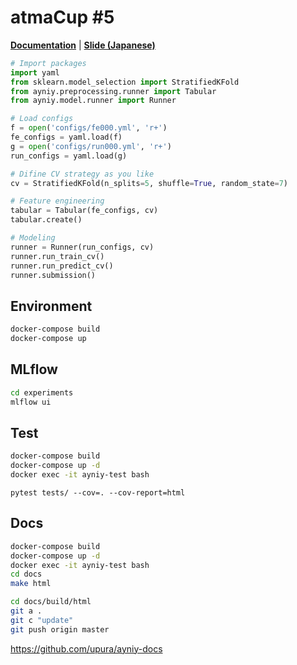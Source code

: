 # atmaCup #5

[**Documentation**](https://upura.github.io/ayniy-docs/) | [**Slide (Japanese)**](https://speakerdeck.com/upura/introduction-ayniy)

```python
# Import packages
import yaml
from sklearn.model_selection import StratifiedKFold
from ayniy.preprocessing.runner import Tabular
from ayniy.model.runner import Runner

# Load configs
f = open('configs/fe000.yml', 'r+')
fe_configs = yaml.load(f)
g = open('configs/run000.yml', 'r+')
run_configs = yaml.load(g)

# Difine CV strategy as you like
cv = StratifiedKFold(n_splits=5, shuffle=True, random_state=7)

# Feature engineering
tabular = Tabular(fe_configs, cv)
tabular.create()

# Modeling
runner = Runner(run_configs, cv)
runner.run_train_cv()
runner.run_predict_cv()
runner.submission()
```

## Environment

```bash
docker-compose build
docker-compose up
```

## MLflow

```bash
cd experiments
mlflow ui
```

## Test

```bash
docker-compose build
docker-compose up -d
docker exec -it ayniy-test bash
```
``` 
pytest tests/ --cov=. --cov-report=html
```

## Docs

```bash
docker-compose build
docker-compose up -d
docker exec -it ayniy-test bash
cd docs
make html
```
```bash
cd docs/build/html
git a .
git c "update"
git push origin master
```
https://github.com/upura/ayniy-docs
